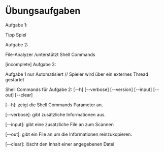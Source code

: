 # Übungsaufgaben

Aufgabe 1:
  
  Tipp Spiel

Aufgabe 2:
  
  File-Analyzer
      /unterstützt Shell Commands

[incomplete] Aufgabe 3:
  
  Aufgabe 1 nur Automatisiert // Spieler wird über ein externes Thread gestartet 
  
Shell Commands für Aufgabe 2:
[--h] [--verbose] [--version] [--input] [--out] [--clear]

[--h]: zeigt die Shell Commands Parameter an.

[--verbose]: gibt zusätzliche Informationen aus.

[--input]: gibt eine zusätzliche File an zum Scannen

[--out]: gibt ein File an um die Informationen reinzukopieren.

[--clear]: löscht den Inhalt einer angegebenen Datei
